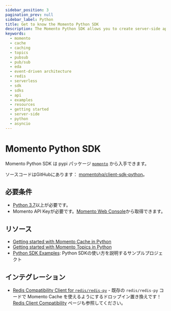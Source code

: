 ```yaml
---
sidebar_position: 3
pagination_prev: null
sidebar_label: Python
title: Get to know the Momento Python SDK
description: The Momento Python SDK allows you to create server-side applications using either synchronous or asyncio APIs, and take advantage of Momento's caching and pub-sub features. Find resources and examples here!
keywords:
  - momento
  - cache
  - caching
  - topics
  - pubsub
  - pub/sub
  - eda
  - event-driven architecture
  - redis
  - serverless
  - sdk
  - sdks
  - api
  - examples
  - resources
  - getting started
  - server-side
  - python
  - asyncio
---
```


# Momento Python SDK

Momento Python SDK は pypi パッケージ [`momento`](https://pypi.org/project/momento/) から入手できます。

ソースコードはGitHubにあります： [momentohq/client-sdk-python](https://github.com/momentohq/client-sdk-python)。

## 必要条件

- [Python 3.7](https://www.python.org/downloads/)以上が必要です。
- Momento API Keyが必要です。[Momento Web Console](https://console.gomomento.com/)から取得できます。

## リソース

- [Getting started with Momento Cache in Python](./cache.md)
- [Getting started with Momento Topics in Python](./topics.mdx)
- [Python SDK Examples](https://github.com/momentohq/client-sdk-python/blob/main/examples/README.md): Python SDKの使い方を説明するサンプルプロジェクト

## インテグレーション

- [Redis Compatibility Client for `redis/redis-py`](https://github.com/momentohq/momento-python-redis-client) - 既存の `redis/redis-py` コードで Momento Cache を使えるようにするドロップイン置き換えです！[Redis Client Compatibility](/cache/integrations/redis-client-compatibility.md) ページも参照してください。
